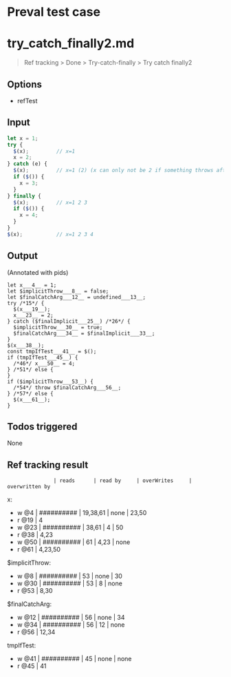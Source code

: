 # Preval test case

# try_catch_finally2.md

> Ref tracking > Done > Try-catch-finally > Try catch finally2

## Options

- refTest

## Input

`````js filename=intro
let x = 1;
try {
  $(x);         // x=1
  x = 2;
} catch (e) {
  $(x);         // x=1 (2) (x can only not be 2 if something throws after hte assignment completes, which I think is impossible, but we'll fix that later)
  if ($()) {
    x = 3;
  }
} finally {
  $(x);         // x=1 2 3 
  if ($()) {
    x = 4;
  }
}
$(x);           // x=1 2 3 4
`````


## Output

(Annotated with pids)

`````filename=intro
let x___4__ = 1;
let $implicitThrow___8__ = false;
let $finalCatchArg___12__ = undefined___13__;
try /*15*/ {
  $(x___19__);
  x___23__ = 2;
} catch ($finalImplicit___25__) /*26*/ {
  $implicitThrow___30__ = true;
  $finalCatchArg___34__ = $finalImplicit___33__;
}
$(x___38__);
const tmpIfTest___41__ = $();
if (tmpIfTest___45__) {
  /*46*/ x___50__ = 4;
} /*51*/ else {
}
if ($implicitThrow___53__) {
  /*54*/ throw $finalCatchArg___56__;
} /*57*/ else {
  $(x___61__);
}
`````


## Todos triggered


None


## Ref tracking result


                   | reads      | read by     | overWrites     | overwritten by
x:
  - w @4       | ########## | 19,38,61    | none           | 23,50
  - r @19      | 4
  - w @23      | ########## | 38,61       | 4              | 50
  - r @38      | 4,23
  - w @50      | ########## | 61          | 4,23           | none
  - r @61      | 4,23,50

$implicitThrow:
  - w @8           | ########## | 53          | none           | 30
  - w @30          | ########## | 53          | 8              | none
  - r @53          | 8,30

$finalCatchArg:
  - w @12          | ########## | 56          | none           | 34
  - w @34          | ########## | 56          | 12             | none
  - r @56          | 12,34

tmpIfTest:
  - w @41          | ########## | 45          | none           | none
  - r @45          | 41
